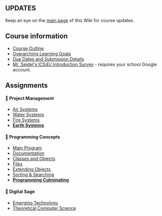 ## **UPDATES**
Keep an eye on the [main page](./Home) of this Wiki for course updates.

## Course information
* [Course Outline](./Course-Overview)
* [Overarching Learning Goals](./images/ICS4U.jpg)
* [Due Dates and Submission Details](./Due-Dates-and-Submission-Details)
* [Mr. Seidel's ICS4U Introduction Survey](https://forms.gle/D4zwJLQ8Kb7aauHj7) - requires your school Google account.

## Assignments
#### &#x1F4D9; Project Management
* [Air Systems](./Air-Systems)
* [Water Systems](./Water-Systems)
* [Fire Systems](./Fire-Systems)
* [**Earth Systems**](./Earth-Systems)

#### &#x1F4D8; Programming Concepts
* [Main Program](./Main-Program) 
* [Documentation](./Documentation)
* [Classes and Objects](./Objects)
* [Files](./Files)
* [Extending Objects](./Extending-Objects)
* [Sorting & Searching](./Sorting-and-Searching)
* [**Programming Culminating**](./Programming-Culminating)

#### &#x1F4D7; Digital Sage 
* [Emerging Technology](./Emerging-Technology)
* [Theoretical Computer Science](./Theoretical-Computer-Science)